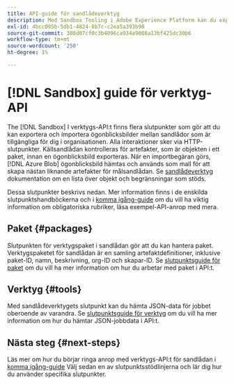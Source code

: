 ```yaml
---
title: API-guide för sandlådeverktyg
description: Med Sandbox Tooling i Adobe Experience Platform kan du exportera och importera en ögonblicksbild av sandlådekonfigurationer mellan sandlådor.
exl-id: 4bcc095b-5db1-4824-8b7c-c2ea5a393b98
source-git-commit: 308d07cf0c3b4096ca934a9008a13bf425dc30b6
workflow-type: tm+mt
source-wordcount: '250'
ht-degree: 1%

---
```


# [!DNL Sandbox] guide för verktyg-API

The [!DNL Sandbox] I verktygs-API:t finns flera slutpunkter som gör att du kan exportera och importera ögonblicksbilder mellan sandlådor som är tillgängliga för dig i organisationen. Alla interaktioner sker via HTTP-slutpunkter. Källsandlådan kontrolleras för artefakter, som är objekten i ett paket, innan en ögonblicksbild exporteras. När en importbegäran görs, [!DNL Azure Blob] ögonblicksbild hämtas och används som mall för att skapa nästan liknande artefakter för målsandlådan. Se [sandlådeverktyg](../ui/sandbox-tooling.md#objects-supported-for-sandbox-tooling) dokumentation om en lista över objekt och begränsningar som stöds.

Dessa slutpunkter beskrivs nedan. Mer information finns i de enskilda slutpunktshandböckerna och i [komma igång-guide](./getting-started.md) om du vill ha viktig information om obligatoriska rubriker, läsa exempel-API-anrop med mera.

## Paket {#packages}

Slutpunkten för verktygspaket i sandlådan gör att du kan hantera paket. Verktygspaketet för sandlådan är en samling artefaktdefinitioner, inklusive paket-ID, namn, beskrivning, org-ID och skapar-ID. Se [slutpunktsguide för paket](./packages.md) om du vill ha mer information om hur du arbetar med paket i API:t.

## Verktyg {#tools}

Med sandlådeverktygets slutpunkt kan du hämta JSON-data för jobbet oberoende av varandra. Se [slutpunktsguide för verktyg](./tools.md) om du vill ha mer information om hur du hämtar JSON-jobbdata i API:t.

## Nästa steg {#next-steps}

Läs mer om hur du börjar ringa anrop med verktygs-API:t för sandlådan i [komma igång-guide](./getting-started.md) Välj sedan en av slutpunktsstödlinjerna och lär dig hur du använder specifika slutpunkter.
